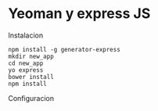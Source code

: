 Yeoman y express JS
===================

Instalacion

    npm install -g generator-express
    mkdir new_app
    cd new_app
    yo express
    bower install
    npm install

Configuracion 
